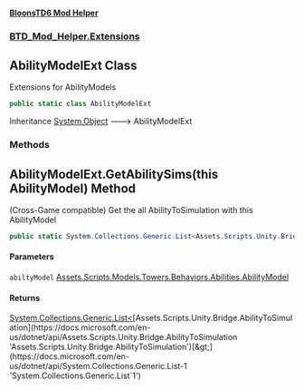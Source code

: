 #### [BloonsTD6 Mod Helper](index.md 'index')
### [BTD_Mod_Helper.Extensions](index.md#BTD_Mod_Helper.Extensions 'BTD_Mod_Helper.Extensions')

## AbilityModelExt Class

Extensions for AbilityModels

```csharp
public static class AbilityModelExt
```

Inheritance [System.Object](https://docs.microsoft.com/en-us/dotnet/api/System.Object 'System.Object') &#129106; AbilityModelExt
### Methods

<a name='BTD_Mod_Helper.Extensions.AbilityModelExt.GetAbilitySims(thisAssets.Scripts.Models.Towers.Behaviors.Abilities.AbilityModel)'></a>

## AbilityModelExt.GetAbilitySims(this AbilityModel) Method

(Cross-Game compatible) Get the all AbilityToSimulation with this AbilityModel

```csharp
public static System.Collections.Generic.List<Assets.Scripts.Unity.Bridge.AbilityToSimulation> GetAbilitySims(this Assets.Scripts.Models.Towers.Behaviors.Abilities.AbilityModel abiltyModel);
```
#### Parameters

<a name='BTD_Mod_Helper.Extensions.AbilityModelExt.GetAbilitySims(thisAssets.Scripts.Models.Towers.Behaviors.Abilities.AbilityModel).abiltyModel'></a>

`abiltyModel` [Assets.Scripts.Models.Towers.Behaviors.Abilities.AbilityModel](https://docs.microsoft.com/en-us/dotnet/api/Assets.Scripts.Models.Towers.Behaviors.Abilities.AbilityModel 'Assets.Scripts.Models.Towers.Behaviors.Abilities.AbilityModel')

#### Returns
[System.Collections.Generic.List&lt;](https://docs.microsoft.com/en-us/dotnet/api/System.Collections.Generic.List-1 'System.Collections.Generic.List`1')[Assets.Scripts.Unity.Bridge.AbilityToSimulation](https://docs.microsoft.com/en-us/dotnet/api/Assets.Scripts.Unity.Bridge.AbilityToSimulation 'Assets.Scripts.Unity.Bridge.AbilityToSimulation')[&gt;](https://docs.microsoft.com/en-us/dotnet/api/System.Collections.Generic.List-1 'System.Collections.Generic.List`1')